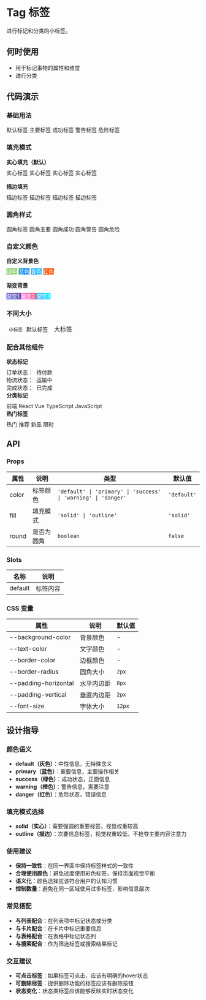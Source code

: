 # Tag 标签

进行标记和分类的小标签。

## 何时使用

- 用于标记事物的属性和维度
- 进行分类

## 代码演示

### 基础用法

<DemoBlock>
  <Space wrap>
    <Tag>默认标签</Tag>
    <Tag color="primary">主要标签</Tag>
    <Tag color="success">成功标签</Tag>
    <Tag color="warning">警告标签</Tag>
    <Tag color="danger">危险标签</Tag>
  </Space>
</DemoBlock>

### 填充模式

<DemoBlock>
  <div style="display: flex; flex-direction: column; gap: 16px;">
    <div>
      <p style="margin: 0 0 8px 0; font-weight: bold;">实心填充（默认）</p>
      <Space wrap>
        <Tag color="primary" fill="solid">实心标签</Tag>
        <Tag color="success" fill="solid">实心标签</Tag>
        <Tag color="warning" fill="solid">实心标签</Tag>
        <Tag color="danger" fill="solid">实心标签</Tag>
      </Space>
    </div>
    <div>
      <p style="margin: 0 0 8px 0; font-weight: bold;">描边填充</p>
      <Space wrap>
        <Tag color="primary" fill="outline">描边标签</Tag>
        <Tag color="success" fill="outline">描边标签</Tag>
        <Tag color="warning" fill="outline">描边标签</Tag>
        <Tag color="danger" fill="outline">描边标签</Tag>
      </Space>
    </div>
  </div>
</DemoBlock>

### 圆角样式

<DemoBlock>
  <Space wrap>
    <Tag round>圆角标签</Tag>
    <Tag color="primary" round>圆角主要</Tag>
    <Tag color="success" round>圆角成功</Tag>
    <Tag color="warning" round>圆角警告</Tag>
    <Tag color="danger" round>圆角危险</Tag>
  </Space>
</DemoBlock>

### 自定义颜色

<DemoBlock>
  <div style="display: flex; flex-direction: column; gap: 16px;">
    <div>
      <p style="margin: 0 0 8px 0; font-weight: bold;">自定义背景色</p>
      <Space wrap>
        <Tag style="background-color: #87d068; color: white;">绿色</Tag>
        <Tag style="background-color: #108ee9; color: white;">蓝色</Tag>
        <Tag style="background-color: #2db7f5; color: white;">青色</Tag>
        <Tag style="background-color: #f50; color: white;">红色</Tag>
      </Space>
    </div>
    <div>
      <p style="margin: 0 0 8px 0; font-weight: bold;">渐变背景</p>
      <Space wrap>
        <Tag style="background: linear-gradient(45deg, #667eea 0%, #764ba2 100%); color: white;">
          渐变1
        </Tag>
        <Tag style="background: linear-gradient(45deg, #f093fb 0%, #f5576c 100%); color: white;">
          渐变2
        </Tag>
        <Tag style="background: linear-gradient(45deg, #4facfe 0%, #00f2fe 100%); color: white;">
          渐变3
        </Tag>
      </Space>
    </div>
  </div>
</DemoBlock>

### 不同大小

<DemoBlock>
  <Space wrap align="center">
    <Tag style="font-size: 12px; padding: 2px 6px;">小标签</Tag>
    <Tag>默认标签</Tag>
    <Tag style="font-size: 16px; padding: 6px 12px;">大标签</Tag>
  </Space>
</DemoBlock>

### 配合其他组件

<DemoBlock>
  <Space direction="vertical" size="large">
    <div>
      <p style="margin: 0 0 8px 0; font-weight: bold;">状态标记</p>
      <Space wrap>
        <div style="display: flex; align-items: center; gap: 8px;">
          <span>订单状态：</span>
          <Tag color="warning">待付款</Tag>
        </div>
        <div style="display: flex; align-items: center; gap: 8px;">
          <span>物流状态：</span>
          <Tag color="primary">运输中</Tag>
        </div>
        <div style="display: flex; align-items: center; gap: 8px;">
          <span>完成状态：</span>
          <Tag color="success">已完成</Tag>
        </div>
      </Space>
    </div>
    <div>
      <p style="margin: 0 0 8px 0; font-weight: bold;">分类标记</p>
      <Space wrap>
        <Tag fill="outline">前端</Tag>
        <Tag fill="outline">React</Tag>
        <Tag fill="outline">Vue</Tag>
        <Tag fill="outline">TypeScript</Tag>
        <Tag fill="outline">JavaScript</Tag>
      </Space>
    </div>
    <div>
      <p style="margin: 0 0 8px 0; font-weight: bold;">热门标签</p>
      <Space wrap>
        <Tag color="danger" round>热门</Tag>
        <Tag color="warning" round>推荐</Tag>
        <Tag color="success" round>新品</Tag>
        <Tag color="primary" round>限时</Tag>
      </Space>
    </div>
  </Space>
</DemoBlock>

## API

### Props

| 属性 | 说明 | 类型 | 默认值 |
| --- | --- | --- | --- |
| color | 标签颜色 | `'default' \| 'primary' \| 'success' \| 'warning' \| 'danger'` | `'default'` |
| fill | 填充模式 | `'solid' \| 'outline'` | `'solid'` |
| round | 是否为圆角 | `boolean` | `false` |

### Slots

| 名称 | 说明 |
| --- | --- |
| default | 标签内容 |

### CSS 变量

| 属性 | 说明 | 默认值 |
| --- | --- | --- |
| --background-color | 背景颜色 | - |
| --text-color | 文字颜色 | - |
| --border-color | 边框颜色 | - |
| --border-radius | 圆角大小 | `2px` |
| --padding-horizontal | 水平内边距 | `8px` |
| --padding-vertical | 垂直内边距 | `2px` |
| --font-size | 字体大小 | `12px` |

## 设计指导

### 颜色语义

- **default（灰色）**：中性信息，无特殊含义
- **primary（蓝色）**：重要信息，主要操作相关
- **success（绿色）**：成功状态，正面信息
- **warning（橙色）**：警告信息，需要注意
- **danger（红色）**：危险状态，错误信息

### 填充模式选择

- **solid（实心）**：需要强调的重要标签，视觉权重较高
- **outline（描边）**：次要信息标签，视觉权重较低，不抢夺主要内容注意力

### 使用建议

- **保持一致性**：在同一界面中保持标签样式的一致性
- **合理使用颜色**：避免过度使用彩色标签，保持页面视觉平衡
- **语义化**：颜色选择应该符合用户的认知习惯
- **控制数量**：避免在同一区域使用过多标签，影响信息层次

### 常见搭配

- **与列表配合**：在列表项中标记状态或分类
- **与卡片配合**：在卡片中标记重要信息
- **与表格配合**：在表格中标记状态列
- **与搜索配合**：作为筛选标签或搜索结果标记

### 交互建议

- **可点击标签**：如果标签可点击，应该有明确的hover状态
- **可删除标签**：提供删除功能的标签应该有删除按钮
- **状态变化**：状态类标签应该能够反映实时状态变化
